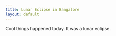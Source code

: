 ```yaml
---
title: Lunar Eclipse in Bangalore
layout: default
---
```


Cool things happened today. It was a lunar eclipse.
